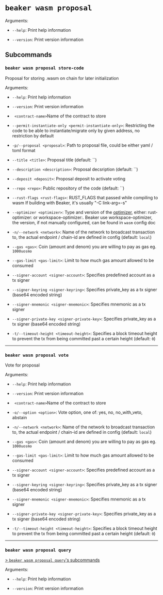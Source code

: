 # `beaker wasm proposal`

Arguments:

* `--help`: Print help information

* `--version`: Print version information

## Subcommands

### `beaker wasm proposal store-code`

Proposal for storing .wasm on chain for later initialization

Arguments:

* `--help`: Print help information

* `--version`: Print version information

* ` <contract-name>`Name of the contract to store

* `--permit-instantiate-only <permit-instantiate-only>`: Restricting the code to be able to instantiate/migrate only by given address, no restriction by default

* `-p/--proposal <proposal>`: Path to proposal file, could be either yaml / toml format

* `--title <title>`: Proposal title (default: ``)

* `--description <description>`: Proposal decsription (default: ``)

* `--deposit <deposit>`: Proposal deposit to activate voting

* `--repo <repo>`: Public repository of the code (default: ``)

* `--rust-flags <rust-flags>`: RUST_FLAGS that passed while compiling to wasm If building with Beaker, it's usually "-C link-arg=-s"

* `--optimizer <optimizer>`: Type and version of the [optimizer](https://github.com/CosmWasm/rust-optimizer), either: rust-optimizer:<version> or workspace-optimizer:</version>. Beaker use workspace-optimizer, the version, if not manually configured, can be found in `wasm` config doc

* `-n/--network <network>`: Name of the network to broadcast transaction to, the actual endpoint / chain-id are defined in config (default: `local`)

* `--gas <gas>`: Coin (amount and denom) you are willing to pay as gas eg. `1000uosmo`

* `--gas-limit <gas-limit>`: Limit to how much gas amount allowed to be consumed

* `--signer-account <signer-account>`: Specifies predefined account as a tx signer

* `--signer-keyring <signer-keyring>`: Specifies private_key as a tx signer (base64 encoded string)

* `--signer-mnemonic <signer-mnemonic>`: Specifies mnemonic as a tx signer

* `--signer-private-key <signer-private-key>`: Specifies private_key as a tx signer (base64 encoded string)

* `-t/--timeout-height <timeout-height>`: Specifies a block timeout height to prevent the tx from being committed past a certain height (default: `0`)

---

### `beaker wasm proposal vote`

Vote for proposal

Arguments:

* `--help`: Print help information

* `--version`: Print version information

* ` <contract-name>`Name of the contract to store

* `-o/--option <option>`: Vote option, one of: yes, no, no_with_veto, abstain

* `-n/--network <network>`: Name of the network to broadcast transaction to, the actual endpoint / chain-id are defined in config (default: `local`)

* `--gas <gas>`: Coin (amount and denom) you are willing to pay as gas eg. `1000uosmo`

* `--gas-limit <gas-limit>`: Limit to how much gas amount allowed to be consumed

* `--signer-account <signer-account>`: Specifies predefined account as a tx signer

* `--signer-keyring <signer-keyring>`: Specifies private_key as a tx signer (base64 encoded string)

* `--signer-mnemonic <signer-mnemonic>`: Specifies mnemonic as a tx signer

* `--signer-private-key <signer-private-key>`: Specifies private_key as a tx signer (base64 encoded string)

* `-t/--timeout-height <timeout-height>`: Specifies a block timeout height to prevent the tx from being committed past a certain height (default: `0`)

---

### `beaker wasm proposal query`

[\> `beaker wasm proposal query`'s subcommands](beaker_wasm_proposal_query.md)

Arguments:

* `--help`: Print help information

* `--version`: Print version information